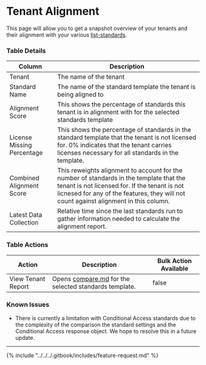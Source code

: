 # Tenant Alignment

This page will allow you to get a snapshot overview of your tenants and their alignment with your various [list-standards](list-standards/ "mention").

### Table Details

| Column                     | Description                                                                                                                                                                                                                       |
| -------------------------- | --------------------------------------------------------------------------------------------------------------------------------------------------------------------------------------------------------------------------------- |
| Tenant                     | The name of the tenant                                                                                                                                                                                                            |
| Standard Name              | The name of the standard template the tenant is being aligned to                                                                                                                                                                  |
| Alignment Score            | This shows the percentage of standards this tenant is in alignment with for the selected standards template                                                                                                                       |
| License Missing Percentage | This shows the percentage of standards in the standard template that the tenant is not licensed for. 0% indicates that the tenant carries licenses necessary for all standards in the template.                                   |
| Combined Alignment Score   | This reweights alignment to account for the number of standards in the template that the tenant is not licensed for. If the tenant is not licnesed for any of the features, they will not count against alignment in this column. |
| Latest Data Collection     | Relative time since the last standards run to gather information needed to calculate the alignment report.                                                                                                                        |

### Table Actions

<table><thead><tr><th>Action</th><th>Description</th><th data-type="checkbox">Bulk Action Available</th></tr></thead><tbody><tr><td>View Tenant Report</td><td>Opens <a data-mention href="compare.md">compare.md</a> for the selected standards template.</td><td>false</td></tr></tbody></table>

### Known Issues

* There is currently a limitation with Conditional Access standards due to the complexity of the comparison the standard settings and the Conditional Access response object. We hope to resolve this in a future update.

***

{% include "../../../.gitbook/includes/feature-request.md" %}
